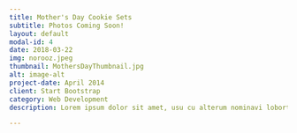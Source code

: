 ```yaml
---
title: Mother's Day Cookie Sets
subtitle: Photos Coming Soon!
layout: default
modal-id: 4
date: 2018-03-22
img: norooz.jpeg
thumbnail: MothersDayThumbnail.jpg
alt: image-alt
project-date: April 2014
client: Start Bootstrap
category: Web Development
description: Lorem ipsum dolor sit amet, usu cu alterum nominavi lobortis. At duo novum diceret. Tantas apeirian vix et, usu sanctus postulant inciderint ut, populo diceret necessitatibus in vim. Cu eum dicam feugiat noluisse.

---
```

